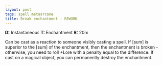 ```yaml
---
layout: post
tags: spell metaarcane
title: Break enchantment - REWORK
---
```

<b>D:</b> Instantaneous <b>T:</b> Enchantment <b>R:</b> 20m

Can be cast as a reaction to someone visibly casting a spell. If [sum] is superior to the [sum] of the enchantment, then the enchantment is broken - otherwise, you need to roll +Lore with a penalty equal to the difference. If cast on a magical object, you can permanently destroy the enchantment.
